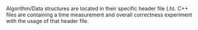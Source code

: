 Algorithm/Data structures are located in their specific header file (.h).
C++ files are containing a time measurement and overall correctness experiment with the usage of that header file.